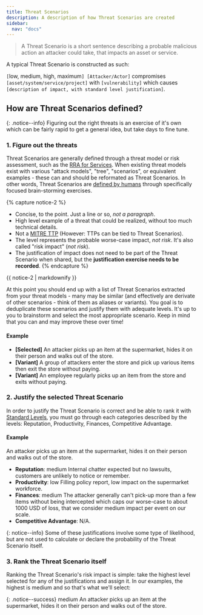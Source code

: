 ```yaml
---
title: Threat Scenarios
description: A description of how Threat Scenarios are created
sidebar:
  nav: "docs"
---
```


> A Threat Scenario is a short sentence describing a probable malicious action an attacker could take, that impacts an asset or service.

A typical Threat Scenario is constructed as such:

`[`<span class="risk risk-low">low</span>, <span class="risk risk-medium">medium</span>, <span class="risk risk-high">high</span>, <span class="risk risk-maximum">maximum</span>`] [Attacker/Actor]` compromises `[asset/system/service/project]` with `[vulnerability]` which causes `[description of impact, with standard level justification]`.

## How are Threat Scenarios defined?

{: .notice--info}
Figuring out the right threats is an exercise of it's own which can be fairly rapid to get a general idea, but take days to fine tune.


### 1. Figure out the threats

Threat Scenarios are generally defined through a threat model or risk assessment, such as the [RRA for Services](rapid_risk_assessment.md). When existing threat models exist with various "attack models", "tree", "scenarios", or equivalent examples - these can and should be reformated as Threat Scenarios. In other words, Threat Scenarios are [defined by humans](primer#human-versus-machine) through specifically focused brain-storming exercises.

{% capture notice-2 %}
- Concise, to the point. Just a line or so, _not a paragraph_.
- High level example of a threat that could be realized, without too much technical details.
- Not a [MITRE TTP](https://attack.mitre.org/) (However: TTPs can be tied to Threat Scenarios).
- The level represents the probable worse-case impact, _not risk_. It's also called "risk impact" (_not risk_).
- The justification of impact does not need to be part of the Threat Scenario when shared, but the **justification exercise needs to be recorded**.
{% endcapture %}
<div class="notice--info">{{ notice-2 | markdownify }}</div>

At this point you should end up with a list of Threat Scenarios extracted from your threat models - many may be similar (and effectively are derivate of other scenarios - think of them as aliases or variants). You goal is to deduplicate these scenarios and justify them with adequate levels. It's up to you to brainstorm and select the most appropriate scenario. Keep in mind that you can and may improve these over time!

#### Example

- __[Selected]__ An attacker picks up an item at the supermarket, hides it on their person and walks out of the store.
- __[Variant]__ A group of attackers enter the store and pick up various items then exit the store without paying.
- __[Variant]__ An employee regularly picks up an item from the store and exits without paying.

### 2. Justify the selected Threat Scenario

In order to justify the Threat Scenario is correct and be able to rank it with [Standard Levels](standard_levels), you must go through each categories described by the levels: Reputation, Productivity, Finances, Competitive Advantage.

#### Example

An attacker picks up an item at the supermarket, hides it on their person and walks out of the store.

- **Reputation**: <span class="risk risk-medium">medium</span> Internal chatter expected but no lawsuits, customers are unlikely to notice or remember.
- **Productivity**: <span class="risk risk-low">low</span> Filling policy report, low impact on the supermarket workforce.
- **Finances**: <span class="risk risk-medium">medium</span> The attacker generally can't pick-up more than a few items without being intercepted which caps our worse-case to about 1000 USD of loss, that we consider medium impact per event on our scale.
- **Competitive Advantage**: N/A.

{: notice--info}
Some of these justifications involve some type of likelihood, but are not used to calculate or declare the probability of the Threat Scenario itself.

### 3. Rank the Threat Scenario itself

Ranking the Threat Scenario's risk impact is simple: take the highest level selected for any of the justifications and assign it. In our examples, the highest is <span class="risk risk-medium">medium</span> and so that's what we'll select:


{: .notice--success}
<span class="risk risk-medium">medium</span> An attacker picks up an item at the supermarket, hides it on their person and walks out of the store.
